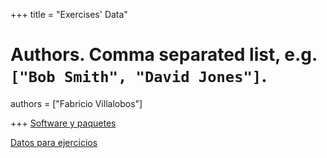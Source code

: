 +++
title = "Exercises' Data"

# Authors. Comma separated list, e.g. `["Bob Smith", "David Jones"]`.
authors = ["Fabricio Villalobos"]

  
+++
<a href="R_Macroecologia_UBA_2022.txt">Software y paquetes</a>

<a href="https://www.dropbox.com/sh/mama8ya8qbkj7f8/AADVP1ifRa5a9_IS0ltMmwwca?dl=0">Datos para ejercicios</a>
